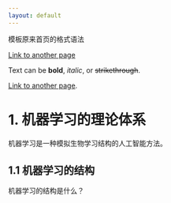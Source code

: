 ```yaml
---
layout: default
---
```

模板原来首页的格式语法

[Link to another page](https://wyjteach.github.io/topic_lecture)

Text can be **bold**, _italic_, or ~~strikethrough~~.

[Link to another page](./another-page.html).

# 1. 机器学习的理论体系
机器学习是一种模拟生物学习结构的人工智能方法。

## 1.1 机器学习的结构
机器学习的结构是什么？
